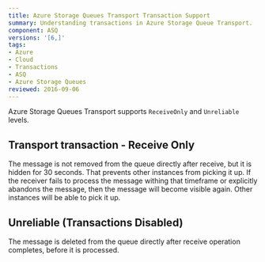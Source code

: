 ```yaml
---
title: Azure Storage Queues Transport Transaction Support
summary: Understanding transactions in Azure Storage Queue Transport.
component: ASQ
versions: '[6,]'
tags:
- Azure
- Cloud
- Transactions
- ASQ
- Azure Storage Queues
reviewed: 2016-09-06
---
```


Azure Storage Queues Transport supports `ReceiveOnly` and `Unreliable` levels.


## Transport transaction - Receive Only

The message is not removed from the queue directly after receive, but it is hidden for 30 seconds. That prevents other instances from picking it up. If the receiver fails to process the message withing that timeframe or explicitly abandons the message, then the message will become visible again. Other instances will be able to pick it up.


## Unreliable (Transactions Disabled)

The message is deleted from the queue directly after receive operation completes, before it is processed.